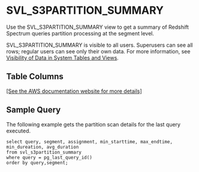 # SVL\_S3PARTITION\_SUMMARY<a name="r_SVL_S3PARTITION_SUMMARY"></a>

Use the SVL\_S3PARTITION\_SUMMARY view to get a summary of Redshift Spectrum queries partition processing at the segment level\.

SVL\_S3PARTITION\_SUMMARY is visible to all users\. Superusers can see all rows; regular users can see only their own data\. For more information, see [Visibility of Data in System Tables and Views](c_visibility-of-data.md)\.

## Table Columns<a name="r_SVL_S3PARTITION_SUMMARY-table-columns"></a>

[\[See the AWS documentation website for more details\]](http://docs.aws.amazon.com/redshift/latest/dg/r_SVL_S3PARTITION_SUMMARY.html)

## Sample Query<a name="r_SVL_S3PARTITION_SUMMARY-sample-query"></a>

The following example gets the partition scan details for the last query executed\.

```
select query, segment, assignment, min_starttime, max_endtime, min_dureation, avg_duration 
from svl_s3partition_summary 
where query = pg_last_query_id() 
order by query,segment;
```
